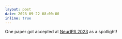 ```yaml
---
layout: post
date: 2023-09-22 08:00:00
inline: true
---
```


One paper got accepted at [NeurIPS 2023](https://neurips.cc/Conferences/2023) as a spotlight!
